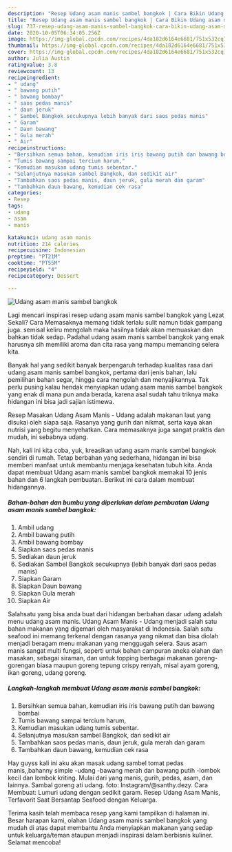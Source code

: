 ```yaml
---
description: "Resep Udang asam manis sambel bangkok | Cara Bikin Udang asam manis sambel bangkok Yang Sedap"
title: "Resep Udang asam manis sambel bangkok | Cara Bikin Udang asam manis sambel bangkok Yang Sedap"
slug: 737-resep-udang-asam-manis-sambel-bangkok-cara-bikin-udang-asam-manis-sambel-bangkok-yang-sedap
date: 2020-10-05T06:34:05.256Z
image: https://img-global.cpcdn.com/recipes/4da182d6164e6681/751x532cq70/udang-asam-manis-sambel-bangkok-foto-resep-utama.jpg
thumbnail: https://img-global.cpcdn.com/recipes/4da182d6164e6681/751x532cq70/udang-asam-manis-sambel-bangkok-foto-resep-utama.jpg
cover: https://img-global.cpcdn.com/recipes/4da182d6164e6681/751x532cq70/udang-asam-manis-sambel-bangkok-foto-resep-utama.jpg
author: Julia Austin
ratingvalue: 3.8
reviewcount: 13
recipeingredient:
- " udang"
- " bawang putih"
- " bawang bombay"
- " saos pedas manis"
- " daun jeruk"
- " Sambel Bangkok secukupnya lebih banyak dari saos pedas manis"
- " Garam"
- " Daun bawang"
- " Gula merah"
- " Air"
recipeinstructions:
- "Bersihkan semua bahan, kemudian iris iris bawang putih dan bawang bombai"
- "Tumis bawang sampai tercium harum,"
- "Kemudian masukan udang tumis sebentar."
- "Selanjutnya masukan sambel Bangkok, dan sedikit air"
- "Tambahkan saos pedas manis, daun jeruk, gula merah dan garam"
- "Tambahkan daun bawang, kemudian cek rasa"
categories:
- Resep
tags:
- udang
- asam
- manis

katakunci: udang asam manis 
nutrition: 214 calories
recipecuisine: Indonesian
preptime: "PT21M"
cooktime: "PT55M"
recipeyield: "4"
recipecategory: Dessert

---
```



![Udang asam manis sambel bangkok](https://img-global.cpcdn.com/recipes/4da182d6164e6681/751x532cq70/udang-asam-manis-sambel-bangkok-foto-resep-utama.jpg)

Lagi mencari inspirasi resep udang asam manis sambel bangkok yang Lezat Sekali? Cara Memasaknya memang tidak terlalu sulit namun tidak gampang juga. semisal keliru mengolah maka hasilnya tidak akan memuaskan dan bahkan tidak sedap. Padahal udang asam manis sambel bangkok yang enak harusnya sih memiliki aroma dan cita rasa yang mampu memancing selera kita.

Banyak hal yang sedikit banyak berpengaruh terhadap kualitas rasa dari udang asam manis sambel bangkok, pertama dari jenis bahan, lalu pemilihan bahan segar, hingga cara mengolah dan menyajikannya. Tak perlu pusing kalau hendak menyiapkan udang asam manis sambel bangkok yang enak di mana pun anda berada, karena asal sudah tahu triknya maka hidangan ini bisa jadi sajian istimewa.

Resep Masakan Udang Asam Manis - Udang adalah makanan laut yang disukai oleh siapa saja. Rasanya yang gurih dan nikmat, serta kaya akan nutrisi yang begitu menyehatkan. Cara memasaknya juga sangat praktis dan mudah, ini sebabnya udang.


Nah, kali ini kita coba, yuk, kreasikan udang asam manis sambel bangkok sendiri di rumah. Tetap berbahan yang sederhana, hidangan ini bisa memberi manfaat untuk membantu menjaga kesehatan tubuh kita. Anda dapat membuat Udang asam manis sambel bangkok memakai 10 jenis bahan dan 6 langkah pembuatan. Berikut ini cara dalam membuat hidangannya.

<!--inarticleads1-->

##### Bahan-bahan dan bumbu yang diperlukan dalam pembuatan Udang asam manis sambel bangkok:

1. Ambil  udang
1. Ambil  bawang putih
1. Ambil  bawang bombay
1. Siapkan  saos pedas manis
1. Sediakan  daun jeruk
1. Sediakan  Sambel Bangkok secukupnya (lebih banyak dari saos pedas manis)
1. Siapkan  Garam
1. Siapkan  Daun bawang
1. Siapkan  Gula merah
1. Siapkan  Air


Salahsatu yang bisa anda buat dari hidangan berbahan dasar udang adalah menu udang asam manis. Udang Asam Manis - Udang menjadi salah satu bahan makanan yang digemari oleh masyarakat di Indonesia. Salah satu seafood ini memang terkenal dengan rasanya yang nikmat dan bisa diolah menjadi beragam menu makanan yang menggugah selera. Saus asam manis sangat multi fungsi, seperti untuk bahan campuran aneka olahan dan masakan, sebagai siraman, dan untuk topping berbagai makanan goreng-gorengan biasa maupun goreng tepung crispy renyah, misal ayam goreng, ikan goreng, udang goreng. 

<!--inarticleads2-->

##### Langkah-langkah membuat Udang asam manis sambel bangkok:

1. Bersihkan semua bahan, kemudian iris iris bawang putih dan bawang bombai
1. Tumis bawang sampai tercium harum,
1. Kemudian masukan udang tumis sebentar.
1. Selanjutnya masukan sambel Bangkok, dan sedikit air
1. Tambahkan saos pedas manis, daun jeruk, gula merah dan garam
1. Tambahkan daun bawang, kemudian cek rasa


Hay guyss kali ini aku akan masak udang sambel tomat pedas manis,,bahanny simple -udang -bawang merah dan bawang putih -lombok kecil dan lombok kriting. Mulai dari yang manis, gurih, pedas, asam, dan lainnya. Sambal goreng ati udang. foto: Instagram/@santhy.dezy. Cara Membuat: Lumuri udang dengan sedikit garam. Resep Udang Asam Manis, Terfavorit Saat Bersantap Seafood dengan Keluarga. 

Terima kasih telah membaca resep yang kami tampilkan di halaman ini. Besar harapan kami, olahan Udang asam manis sambel bangkok yang mudah di atas dapat membantu Anda menyiapkan makanan yang sedap untuk keluarga/teman ataupun menjadi inspirasi dalam berbisnis kuliner. Selamat mencoba!
